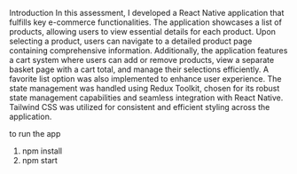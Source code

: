Introduction
In this assessment, I developed a React Native application that fulfills key e-commerce functionalities. The application showcases a list of products, allowing users to view essential details for each product. Upon selecting a product, users can navigate to a detailed product page containing comprehensive information. Additionally, the application features a cart system where users can add or remove products, view a separate basket page with a cart total, and manage their selections efficiently. A favorite list option was also implemented to enhance user experience. The state management was handled using Redux Toolkit, chosen for its robust state management capabilities and seamless integration with React Native. Tailwind CSS was utilized for consistent and efficient styling across the application.

to run the app
1. npm install
2. npm start
